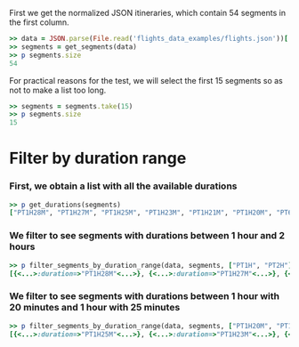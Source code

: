 <!--
Load the necessary libraries
>> require_relative '../../tool/filter_and_sort_functions_for_segments.rb'
<...>

-->

First we get the normalized JSON itineraries, which contain 54 segments in the first column.
```ruby
>> data = JSON.parse(File.read('flights_data_examples/flights.json'))['payload']
>> segments = get_segments(data)
>> p segments.size
54
```
For practical reasons for the test, we will select the first 15 segments so as not to make a list too long.
```ruby
>> segments = segments.take(15)
>> p segments.size
15
```

# Filter by duration range

### First, we obtain a list with all the available durations
```ruby
>> p get_durations(segments)
["PT1H28M", "PT1H27M", "PT1H25M", "PT1H23M", "PT1H21M", "PT1H20M", "PT6H26M", "PT5H1M", "PT5H26M", "PT5H59M", "PT6H27M", "PT5H43M", "PT6H0M", "PT5H25M", "PT5H2M"]
```

### We filter to see segments with durations between 1 hour and 2 hours
```ruby
>> p filter_segments_by_duration_range(data, segments, ["PT1H", "PT2H"])
[{<...>:duration=>"PT1H28M"<...>}, {<...>:duration=>"PT1H27M"<...>}, {<...>:duration=>"PT1H25M"<...>}, {<...>:duration=>"PT1H23M"<...>}, {<...>:duration=>"PT1H21M"<...>}, {<...>:duration=>"PT1H20M"<...>}]
```

### We filter to see segments with durations between 1 hour with 20 minutes and 1 hour with 25 minutes
```ruby
>> p filter_segments_by_duration_range(data, segments, ["PT1H20M", "PT1H25M"])
[{<...>:duration=>"PT1H25M"<...>}, {<...>:duration=>"PT1H23M"<...>}, {<...>:duration=>"PT1H21M"<...>}, {<...>:duration=>"PT1H20M"<...>}]
```

